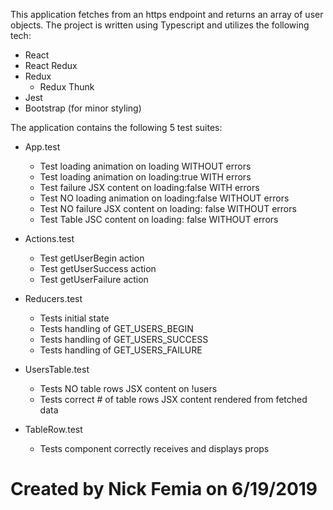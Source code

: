 This application fetches from an https endpoint and returns an array of user objects.
The project is written using Typescript and utilizes the following tech:

- React
- React Redux
- Redux
  - Redux Thunk
- Jest
- Bootstrap (for minor styling)

The application contains the following 5 test suites:

- App.test

  - Test loading animation on loading WITHOUT errors
  - Test loading animation on loading:true WITH errors
  - Test failure JSX content on loading:false WITH errors
  - Test NO loading animation on loading:false WITHOUT errors
  - Test NO failure JSX content on loading: false WITHOUT errors
  - Test Table JSC content on loading: false WITHOUT errors

- Actions.test

  - Test getUserBegin action
  - Test getUserSuccess action
  - Test getUserFailure action

- Reducers.test

  - Tests initial state
  - Tests handling of GET_USERS_BEGIN
  - Tests handling of GET_USERS_SUCCESS
  - Tests handling of GET_USERS_FAILURE

- UsersTable.test

  - Tests NO table rows JSX content on !users
  - Tests correct # of table rows JSX content rendered from fetched data

- TableRow.test
  - Tests component correctly receives and displays props

# Created by Nick Femia on 6/19/2019
